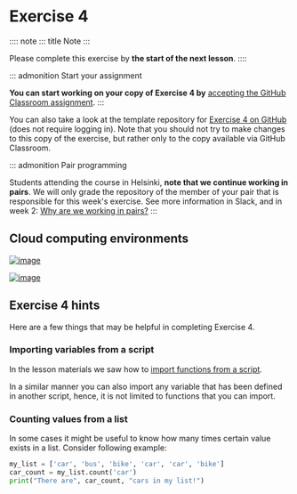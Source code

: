 # Exercise 4

:::: note
::: title
Note
:::

Please complete this exercise by **the start of the next lesson**.
::::

::: admonition
Start your assignment

**You can start working on your copy of Exercise 4 by** [accepting the
GitHub Classroom assignment](https://classroom.github.com/a/_hiiK8sa).
:::

You can also take a look at the template repository for [Exercise 4 on
GitHub](https://github.com/Geo-Python-2023/Exercise-4) (does not require
logging in). Note that you should not try to make changes to this copy
of the exercise, but rather only to the copy available via GitHub
Classroom.

::: admonition
Pair programming

Students attending the course in Helsinki, **note that we continue
working in pairs**. We will only grade the repository of the member of
your pair that is responsible for this week\'s exercise. See more
information in Slack, and in week 2: [Why are we working in
pairs?](https://geo-python-site.readthedocs.io/en/latest/lessons/L2/why-pairs.html)
:::

## Cloud computing environments

[![image](https://img.shields.io/badge/launch-binder-red.svg)](https://mybinder.org/v2/gh/Geo-Python-2023/Binder/main?urlpath=lab)

[![image](https://img.shields.io/badge/launch-CSC%20notebook-blue.svg)](https://notebooks.csc.fi/)

## Exercise 4 hints

Here are a few things that may be helpful in completing Exercise 4.

### Importing variables from a script

In the lesson materials we saw how to [import functions from a
script](../../notebooks/L4/functions.html#calling-functions-from-a-script-file).

In a similar manner you can also import any variable that has been
defined in another script, hence, it is not limited to functions that
you can import.

### Counting values from a list

In some cases it might be useful to know how many times certain value
exists in a list. Consider following example:

``` python
my_list = ['car', 'bus', 'bike', 'car', 'car', 'bike']
car_count = my_list.count('car')
print("There are", car_count, "cars in my list!")
```
